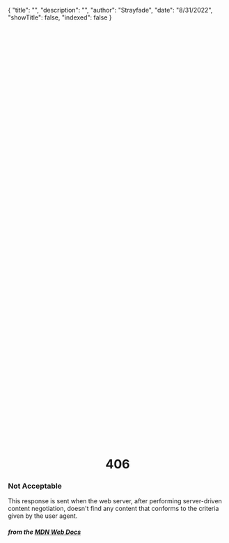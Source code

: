 {
    "title": "",
    "description": "",
    "author": "Strayfade",
    "date": "8/31/2022",
    "showTitle": false,
    "indexed": false
}

<p style="margin-right: auto; margin-left: auto; width: max-content; margin-top: 25vh; opacity: 0.5;"></p>
<h1 style="margin-right: auto; margin-left: auto; width: max-content; margin-top: 3px;">406</h1>

### Not Acceptable

This response is sent when the web server, after performing server-driven content negotiation, doesn't find any content that conforms to the criteria given by the user agent.

#### *from the [MDN Web Docs](https://developer.mozilla.org/en-US/docs/Web/HTTP/Status)* 